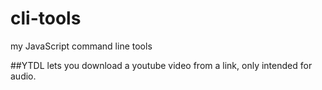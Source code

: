 # cli-tools
my JavaScript command line tools 

##YTDL
lets you download a youtube video from a link, only intended for audio.
